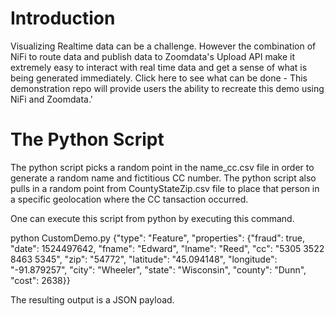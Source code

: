 # Introduction
Visualizing Realtime data can be a challenge.  However the combination of NiFi to route data and publish data to Zoomdata's Upload API make it extremely easy to interact with real time data and get a sense of what is being generated immediately.  Click here to see what can be done - <INSERT LINK HERE> This demonstration repo will provide users the ability to recreate this demo using NiFi and Zoomdata.'

# The Python Script
The python script picks a random point in the name_cc.csv file in order to generate a random name and fictitious CC number.  The python script also pulls in a random point from CountyStateZip.csv file to place that person in a specific geolocation where the CC tansaction occurred.

One can execute this script from python by executing this command.

python CustomDemo.py 
{"type": "Feature", "properties": {"fraud": true, "date": 1524497642, "fname": "Edward", "lname": "Reed", "cc": "5305 3522 8463 5345", "zip": "54772", "latitude": "45.094148", "longitude": "-91.879257", "city": "Wheeler", "state": "Wisconsin", "county": "Dunn", "cost": 2638}}

The resulting output is a JSON payload.
